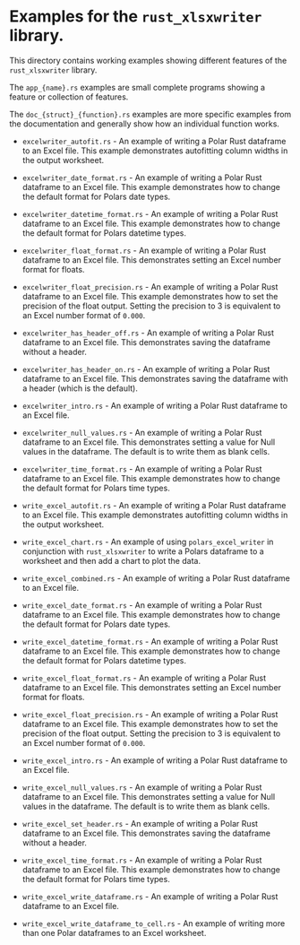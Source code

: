 # Examples for the `rust_xlsxwriter` library.

This directory contains working examples showing different features of the
`rust_xlsxwriter` library.

The `app_{name}.rs` examples are small complete programs showing a feature or
collection of features.

The `doc_{struct}_{function}.rs` examples are more specific examples from the
documentation and generally show how an individual function works.

* `excelwriter_autofit.rs` - An example of writing a Polar Rust dataframe
  to an Excel file. This example demonstrates autofitting column widths in
  the output worksheet.

* `excelwriter_date_format.rs` - An example of writing a Polar Rust
  dataframe to an Excel file. This example demonstrates how to change the
  default format for Polars date types.

* `excelwriter_datetime_format.rs` - An example of writing a Polar Rust
  dataframe to an Excel file. This example demonstrates how to change the
  default format for Polars datetime types.

* `excelwriter_float_format.rs` - An example of writing a Polar Rust
  dataframe to an Excel file. This demonstrates setting an Excel number
  format for floats.

* `excelwriter_float_precision.rs` - An example of writing a Polar Rust
  dataframe to an Excel file. This example demonstrates how to set the
  precision of the float output. Setting the precision to 3 is equivalent
  to an Excel number format of `0.000`.

* `excelwriter_has_header_off.rs` - An example of writing a Polar Rust
  dataframe to an Excel file. This demonstrates saving the dataframe
  without a header.

* `excelwriter_has_header_on.rs` - An example of writing a Polar Rust
  dataframe to an Excel file. This demonstrates saving the dataframe with a
  header (which is the default).

* `excelwriter_intro.rs` - An example of writing a Polar Rust dataframe to
  an Excel file.

* `excelwriter_null_values.rs` - An example of writing a Polar Rust
  dataframe to an Excel file. This demonstrates setting a value for Null
  values in the dataframe. The default is to write them as blank cells.

* `excelwriter_time_format.rs` - An example of writing a Polar Rust
  dataframe to an Excel file. This example demonstrates how to change the
  default format for Polars time types.

* `write_excel_autofit.rs` - An example of writing a Polar Rust dataframe
  to an Excel file. This example demonstrates autofitting column widths in
  the output worksheet.

* `write_excel_chart.rs` - An example of using `polars_excel_writer` in
  conjunction with `rust_xlsxwriter` to write a Polars dataframe to a
  worksheet and then add a chart to plot the data.

* `write_excel_combined.rs` - An example of writing a Polar Rust dataframe
  to an Excel file.

* `write_excel_date_format.rs` - An example of writing a Polar Rust
  dataframe to an Excel file. This example demonstrates how to change the
  default format for Polars date types.

* `write_excel_datetime_format.rs` - An example of writing a Polar Rust
  dataframe to an Excel file. This example demonstrates how to change the
  default format for Polars datetime types.

* `write_excel_float_format.rs` - An example of writing a Polar Rust
  dataframe to an Excel file. This demonstrates setting an Excel number
  format for floats.

* `write_excel_float_precision.rs` - An example of writing a Polar Rust
  dataframe to an Excel file. This example demonstrates how to set the
  precision of the float output. Setting the precision to 3 is equivalent
  to an Excel number format of `0.000`.

* `write_excel_intro.rs` - An example of writing a Polar Rust dataframe to
  an Excel file.

* `write_excel_null_values.rs` - An example of writing a Polar Rust
  dataframe to an Excel file. This demonstrates setting a value for Null
  values in the dataframe. The default is to write them as blank cells.

* `write_excel_set_header.rs` - An example of writing a Polar Rust
  dataframe to an Excel file. This demonstrates saving the dataframe
  without a header.

* `write_excel_time_format.rs` - An example of writing a Polar Rust
  dataframe to an Excel file. This example demonstrates how to change the
  default format for Polars time types.

* `write_excel_write_dataframe.rs` - An example of writing a Polar Rust
  dataframe to an Excel file.

* `write_excel_write_dataframe_to_cell.rs` - An example of writing more
  than one Polar dataframes to an Excel worksheet.

